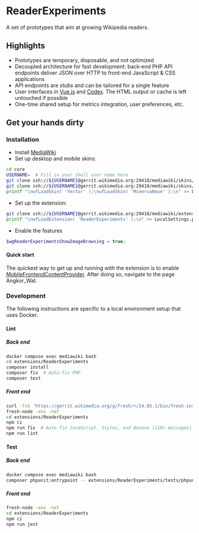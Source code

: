 # ReaderExperiments
A set of prototypes that aim at growing Wikipedia readers.


## Highlights
- Prototypes are temporary, disposable, and not optimized
- Decoupled architecture for fast development: back-end PHP API endpoints
  deliver JSON over HTTP to front-end JavaScript & CSS applications
- API endpoints are _stubs_ and can be tailored for a single feature
- User interfaces in [Vue.js](https://www.mediawiki.org/wiki/Vue.js) and
  [Codex](https://www.mediawiki.org/wiki/Codex). The HTML output or cache is
  left untouched if possible
- One-time shared setup for metrics integration, user preferences, etc.


## Get your hands dirty

### Installation

- Install [MediaWiki](https://gerrit.wikimedia.org/g/mediawiki/core/+/HEAD/DEVELOPERS.md)
- Set up desktop and mobile skins:
``` sh
cd core
USERNAME=  # Fill in your shell user name here
git clone ssh://${USERNAME}@gerrit.wikimedia.org:29418/mediawiki/skins/Vector skins/Vector
git clone ssh://${USERNAME}@gerrit.wikimedia.org:29418/mediawiki/skins/MinervaNeue skins/MinervaNeue
printf "\nwfLoadSkin( 'Vector' );\nwfLoadSkin( 'MinervaNeue' );\n" >> LocalSettings.php
```

- Set up the extension:
``` sh
git clone ssh://${USERNAME}@gerrit.wikimedia.org:29418/mediawiki/extensions/ReaderExperiments extensions/ReaderExperiments
printf "\nwfLoadExtension( 'ReaderExperiments' );\n" >> LocalSettings.php
```

- Enable the features

``` php
$wgReaderExperimentsShowImageBrowsing = true;
```

#### Quick start

The quickest way to get up and running with the extension is to enable
[MobileFrontendContentProvider](https://www.mediawiki.org/wiki/Extension:MobileFrontendContentProvider).
After doing so, navigate to the page Angkor_Wat.

### Development

The following instructions are specific to a local environment setup that
uses Docker.

#### Lint

##### Back end
``` sh
docker compose exec mediawiki bash
cd extensions/ReaderExperiments
composer install
composer fix  # Auto-fix PHP
composer test
```


##### Front end
``` sh
curl -fsS 'https://gerrit.wikimedia.org/g/fresh/+/24.05.1/bin/fresh-install?format=TEXT' | base64 --decode | python3
fresh-node -env -net
cd extensions/ReaderExperiments
npm ci
npm run fix  # Auto-fix JavaScript, Styles, and Banana (i18n messages)
npm run lint
```


#### Test

##### Back end
``` sh
docker compose exec mediawiki bash
composer phpunit:entrypoint -- extensions/ReaderExperiments/tests/phpunit/
```


##### Front end
``` sh
fresh-node -env -net
cd extensions/ReaderExperiments
npm ci
npm run jest
